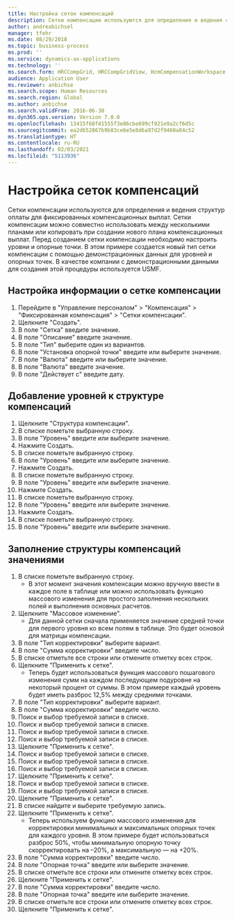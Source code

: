 ```yaml
---
title: Настройка сеток компенсаций
description: Сетки компенсации используются для определения и ведения структур оплаты для фиксированных компенсационных выплат.
author: andreabichsel
manager: tfehr
ms.date: 08/29/2018
ms.topic: business-process
ms.prod: ''
ms.service: dynamics-ax-applications
ms.technology: ''
ms.search.form: HRCCompGrid, HRCCompGridView, HcmCompensationWorkspace
audience: Application User
ms.reviewer: anbichse
ms.search.scope: Human Resources
ms.search.region: Global
ms.author: anbichse
ms.search.validFrom: 2016-06-30
ms.dyn365.ops.version: Version 7.0.0
ms.openlocfilehash: 13415f68f41555f3e86cbe699cf921e9a2cf6d5c
ms.sourcegitcommit: ea2d652867b9b83ce6e5e8d6a97d2f9460a84c52
ms.translationtype: HT
ms.contentlocale: ru-RU
ms.lasthandoff: 02/03/2021
ms.locfileid: "5113936"
---
```

# <a name="set-up-compensation-grids"></a>Настройка сеток компенсаций

Сетки компенсации используются для определения и ведения структур оплаты для фиксированных компенсационных выплат. Сетки компенсации можно совместно использовать между несколькими планами или копировать при создании нового плана компенсационных выплат.  Перед созданием сетки компенсации необходимо настроить уровни и опорные точки. В этом примере создается новый тип сетки компенсации с помощью демонстрационных данных для уровней и опорных точек. В качестве компании с демонстрационными данными для создания этой процедуры используется USMF.


## <a name="set-up-information-about-the-compensation-grid"></a>Настройка информации о сетке компенсации
1. Перейдите в "Управление персоналом" > "Компенсация" > "Фиксированная компенсация" > "Сетки компенсации".
2. Щелкните "Создать".
3. В поле "Сетка" введите значение.
4. В поле "Описание" введите значение.
5. В поле "Тип" выберите один из вариантов.
6. В поле "Установка опорной точки" введите или выберите значение.
7. В поле "Валюта" введите или выберите значение.
8. В поле "Валюта" введите значение.
9. В поле "Действует с" введите дату.

## <a name="add-levels-to-the-compensation-structure"></a>Добавление уровней к структуре компенсаций
1. Щелкните "Структура компенсации".
2. В списке пометьте выбранную строку.
3. В поле "Уровень" введите или выберите значение.
4. Нажмите Создать.
5. В списке пометьте выбранную строку.
6. В поле "Уровень" введите или выберите значение.
7. Нажмите Создать.
8. В списке пометьте выбранную строку.
9. В поле "Уровень" введите или выберите значение.
10. Нажмите Создать.
11. В списке пометьте выбранную строку.
12. В поле "Уровень" введите или выберите значение.
13. Нажмите Создать.
14. В списке пометьте выбранную строку.
15. В поле "Уровень" введите или выберите значение.

## <a name="fill-in-the-compensation-structure-with-values"></a>Заполнение структуры компенсаций значениями
1. В списке пометьте выбранную строку.
    * В этот момент значения компенсации можно вручную ввести в каждое поле в таблице или можно использовать функцию массового изменения для простого заполнения нескольких полей и выполнения основных расчетов.  
2. Щелкните "Массовое изменение".
    * Для данной сетки сначала применяется значение средней точки для первого уровня ко всем полям в таблице. Это будет основой для матрицы компенсации.  
3. В поле "Тип корректировки" выберите вариант.
4. В поле "Сумма корректировки" введите число.
5. В списке отметьте все строки или отмените отметку всех строк.
6. Щелкните "Применить к сетке".
    * Теперь будет использоваться функция массового пошагового изменения сумм на каждом последующем подуровне на некоторый процент от суммы. В этом примере каждый уровень будет иметь разброс 12,5% между средними точками.  
7. В поле "Тип корректировки" выберите вариант.
8. В поле "Сумма корректировки" введите число.
9. Поиск и выбор требуемой записи в списке.
10. Поиск и выбор требуемой записи в списке.
11. Поиск и выбор требуемой записи в списке.
12. Поиск и выбор требуемой записи в списке.
13. Щелкните "Применить к сетке".
14. Поиск и выбор требуемой записи в списке.
15. Поиск и выбор требуемой записи в списке.
16. Поиск и выбор требуемой записи в списке.
17. Щелкните "Применить к сетке".
18. Поиск и выбор требуемой записи в списке.
19. Поиск и выбор требуемой записи в списке.
20. Щелкните "Применить к сетке".
21. В списке найдите и выберите требуемую запись.
22. Щелкните "Применить к сетке".
    * Теперь используем функцию массового изменения для корректировки минимальных и максимальных опорных точек для каждого уровня. В этом примере будет использоваться разброс 50%, чтобы минимальную опорную точку скорректировать на –20%, а максимальную — на +20%.  
23. В поле "Сумма корректировки" введите число.
24. В поле "Опорная точка" введите или выберите значение.
25. В списке отметьте все строки или отмените отметку всех строк.
26. Щелкните "Применить к сетке".
27. В поле "Сумма корректировки" введите число.
28. В поле "Опорная точка" введите или выберите значение.
29. В списке отметьте все строки или отмените отметку всех строк.
30. Щелкните "Применить к сетке".

